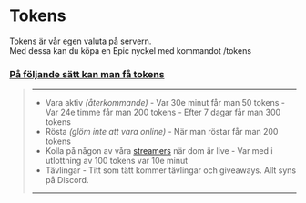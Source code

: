 # Tokens
Tokens är vår egen valuta på servern.  
Med dessa kan du köpa en Epic nyckel med kommandot /tokens
   
### <ins>På följande sätt kan man få tokens
>---
>- Vara aktiv *(återkommande)*
	- Var 30e minut får man 50 tokens
	- Var 24e timme får man 200 tokens
	- Efter 7 dagar får man 300 tokens
>- Rösta *(glöm inte att vara online)*
	- När man röstar får man 200 tokens
>- Kolla på någon av våra [streamers](https://ekstammen.nu/streamers.html) när dom är live
	- Var med i utlottning av 100 tokens var 10e minut
>- Tävlingar
 	- Titt som tätt kommer tävlingar och giveaways. Allt syns på Discord.
>---
